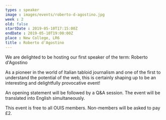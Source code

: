 ```yaml
---
types : speaker
image : images/events/roberto-d-agostino.jpg
week : 2
old: false
startDate : 2019-05-10T17:15:00Z
endDate : 2019-05-10T19:00:00Z
place : New College, LR6
title : Roberto d'Agostino
---
```


We are delighted to be hosting our first speaker of the term: Roberto d'Agostino

As a pioneer in the world of Italian tabloid journalism and one of the first to understand the potential of the web, this is certainly shaping up to be an interesting and delightfully provocative event! 

An opening statement will be followed by a Q&A session. The event will be translated into English simultaneously. 

This event is free to all OUIS members. Non-members will be asked to pay £2.

